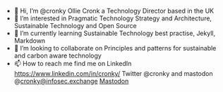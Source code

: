 - 👋 Hi, I’m @cronky Ollie Cronk a Technology Director based in the UK
- 👀 I’m interested in Pragmatic Technology Strategy and Architecture, Sustainable Technology and Open Source
- 🌱 I’m currently learning Sustainable Technology best practise, Jekyll, Markdown
- 💞️ I’m looking to collaborate on Principles and patterns for sustainable and carbon aware technology
- 📫 How to reach me find me on LinkedIn https://www.linkedin.com/in/cronky/ Twitter @cronky and mastodon @cronky@infosec.exchange
<a rel="me" href="https://infosec.exchange/@cronky">Mastodon</a>
<!---
cronky/cronky is a ✨ special ✨ repository because its `README.md` (this file) appears on your GitHub profile.
You can click the Preview link to take a look at your changes.
--->
